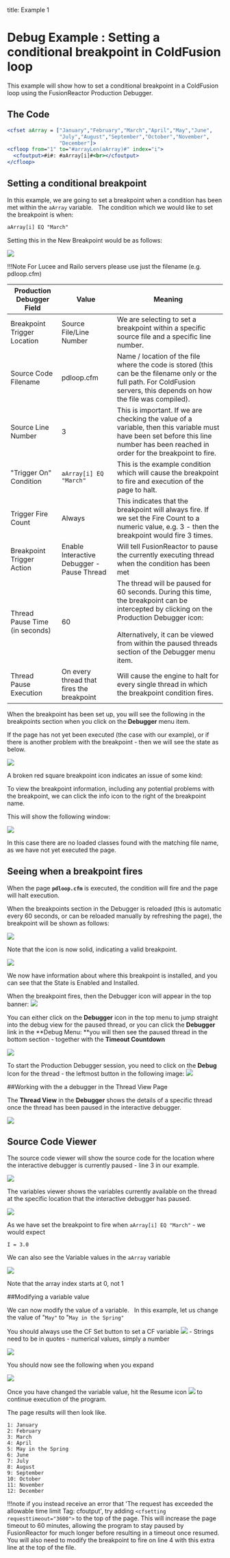 title: Example 1
# Debug Example : Setting a conditional breakpoint in ColdFusion loop

This example will show how to set a conditional breakpoint in a
ColdFusion loop using the FusionReactor Production Debugger.

## The Code

```cfm tab="pdloop.cfm"
<cfset aArray = ["January","February","March","April","May","June",
                 "July","August","September","October","November",
                 "December"]>
<cfloop from="1" to="#arrayLen(aArray)#" index="i">
  <cfoutput>#i#: #aArray[i]#<br></cfoutput>
</cfloop>
```

## Setting a conditional breakpoint

In this example, we are going to set a breakpoint when a condition has
been met within the `aArray` variable.   The condition which we would
like to set the breakpoint is when:

```cfm
aArray[i] EQ "March"
```

Setting this in the New Breakpoint would be as follows:

![](/frdocs/attachments/245553148/245553249.png)

!!!Note
    For Lucee and Railo servers please use just the filename
    (e.g. pdloop.cfm)

|Production Debugger Field|Value|Meaning|
|--- |--- |--- |
|Breakpoint Trigger Location|Source File/Line Number|We are selecting to set a breakpoint within a specific source file and a specific line number.|
|Source Code Filename|pdloop.cfm|Name / location of the file where the code is stored (this can be the filename only or the full path. For ColdFusion servers, this depends on how the file was compiled).|
|Source Line Number|3|This is important.    If we are checking the value of a variable, then this variable must have been set before this line number has been reached in order for the breakpoint to fire.|
|"Trigger On" Condition|```aArray[i] EQ "March"```|This is the example condition which will cause the breakpoint to fire and execution of the page to halt.|
|Trigger Fire Count|Always|This indicates that the breakpoint will always fire.   If we set the Fire Count to a numeric value, e.g. 3  - then the breakpoint would fire 3 times.|
|Breakpoint Trigger Action|Enable Interactive Debugger - Pause Thread|Will tell FusionReactor to pause the currently executing thread when the condition has been met|
|Thread Pause Time (in seconds)|60|The thread will be paused for 60 seconds. During this time, the breakpoint can be intercepted by clicking on the Production Debugger icon:<br><br>Alternatively, it can be viewed from within the paused threads section of the Debugger menu item.|
|Thread Pause Execution|On every thread that fires the breakpoint|Will cause the engine to halt for every single thread in which the breakpoint condition fires.|

When the breakpoint has been set up, you will see the following in the
breakpoints section when you click on the **Debugger** menu item.

If the page has not yet been executed (the case with our example), or if
there is another problem with the breakpoint - then we will see the
state as below.

![](/frdocs/attachments/245553148/245553237.png)

A broken red square breakpoint icon indicates an issue of some kind:

To view the breakpoint information, including any potential problems
with the breakpoint, we can click the info icon to the right of the
breakpoint name.

This will show the following window:

![](/frdocs/attachments/245553148/245553219.png)

In this case there are no loaded classes found with the matching file
name, as we have not yet executed the page.

## Seeing when a breakpoint fires

When the page **`pdloop.cfm`** is executed, the condition will fire and
the page will halt execution.

When the breakpoints section in the Debugger is reloaded (this is
automatic every 60 seconds, or can be reloaded manually by refreshing
the page), the breakpoint will be shown as follows:

![](/frdocs/attachments/245553148/245553225.png)

Note that the icon is now solid, indicating a valid breakpoint.

![](/frdocs/attachments/245553148/245553213.png)

We now have information about where this breakpoint is installed, and
you can see that the State is Enabled and Installed.

When the breakpoint fires, then the Debugger icon will appear in the top
banner: ![](/frdocs/attachments/245553148/245553349.png)

You can either click on the **Debugger** icon in the top menu to jump
straight into the debug view for the paused thread, or you can click the
**Debugger** link in the **Debug Menu: **you will then see the paused
thread in the bottom section - together with the **Timeout Countdown**

![](/frdocs/attachments/245553148/245553207.png)

To start the Production Debugger session, you need to click on the
**Debug** Icon for the thread - the leftmost button in the following
image: ![](/frdocs/attachments/245553148/245553153.png)

##Working with the a debugger in the Thread View Page

The **Thread View** in the **Debugger** shows the details of a specific
thread once the thread has been paused in the interactive debugger.

![](/frdocs/attachments/245553148/245553201.png)

## Source Code Viewer

The source code viewer will show the source code for the location where
the interactive debugger is currently paused - line 3 in our example.

![](/frdocs/attachments/245553148/245553177.png)

The variables viewer shows the variables currently available on the
thread at the specific location that the interactive debugger has
paused.

![](/frdocs/attachments/245553148/245553189.png)

As we have set the breakpoint to fire when `aArray[i] EQ "March"` - we
would expect

    I = 3.0

We can also see the Variable values in the `aArray` variable

![](/frdocs/attachments/245553148/245553183.png)

Note that the array index starts at 0, not 1

##Modifying a variable value

We can now modify the value of a variable.   In this example, let us
change the value of "`May"` to "`May in the Spring"`

You should always use the CF Set button to set a CF variable ![](/frdocs/attachments/245553148/245553171.png) -
Strings need to be in quotes - numerical values, simply a number

![](/frdocs/attachments/245553148/245553159.png)

You should now see the following when you expand

![](/frdocs/attachments/245553148/245553165.png)

Once you have changed the variable value, hit the Resume icon ![](/frdocs/attachments/245553148/245553329.png)
to continue execution of the program.

The page results will then look like.

    1: January
    2: February
    3: March
    4: April
    5: May in the Spring
    6: June
    7: July
    8: August
    9: September
    10: October
    11: November
    12: December


!!!note
    if you instead receive an error that 'The request has exceeded
    the allowable time limit Tag: cfoutput', try adding ```<cfsetting requesttimeout="3600">``` to
    the top of the page. This will increase the page timeout to 60 minutes,
    allowing the program to stay paused by FusionReactor for much longer
    before resulting in a timeout once resumed. You will also need to modify
    the breakpoint to fire on line 4 with this extra line at the top of the
    file.
